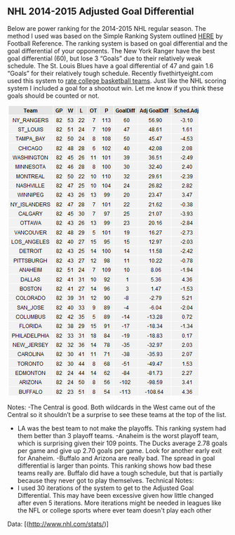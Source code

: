 ## NHL 2014-2015 Adjusted Goal Differential

Below are power ranking for the 2014-2015 NHL regular season.  The method I used was based on the Simple Ranking System outlined [HERE](http://www.pro-football-reference.com/blog/?p=37) by Football Reference.  The ranking system is based on goal differential and the goal differential of your opponents.  The New York Ranger have the best goal differential (60), but lose 3 “Goals” due to their relatively weak schedule.  The St. Louis Blues have a goal differential of 47 and gain 1.6 “Goals” for their relatively tough schedule.  Recently fivethirtyeight.com used this system to [rate college basketball teams](http://fivethirtyeight.com/features/this-years-kentucky-team-is-more-dominant-than-indianas-undefeated-1976-squad/).  Just like the NHL scoring system I included a goal for a shootout win. Let me know if you think these goals should be counted or not.

![alt tag](https://github.com/frutoper/NHLAdjustedGoalDiff/blob/master/Output/EndOfSeasonTable.png)

Notes:
-The Central is good.  Both wildcards in the West came out of the Central so it shouldn’t be a surprise to see these teams at the top of the list. 
- LA was the best team to not make the playoffs.  This ranking system had them better than 3 playoff teams.
-Anaheim is the worst playoff team, which is surprising given their 109 points.  The Ducks average 2.78 goals per game and give up 2.70 goals per game.  Look for another early exit for Anaheim.
-Buffalo and Arizona are really bad.  The spread in goal differential is larger than points. This ranking shows how bad these teams really are.  Buffalo did have a tough schedule, but that is partially because they never got to play themselves. 
Technical Notes:
- I used 30 iterations of the system to get to the Adjusted Goal Differential.  This may have been excessive given how little changed after even 5 iterations.  More iterations might be needed in leagues like the NFL or college sports where ever team doesn't play each other

Data: [(http://www.nhl.com/stats/)]

